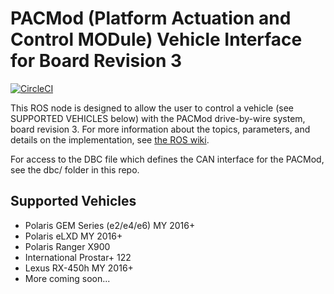 # PACMod (Platform Actuation and Control MODule) Vehicle Interface for Board Revision 3 #

[![CircleCI](https://circleci.com/gh/astuff/pacmod3/tree/master.svg?style=svg)](https://circleci.com/gh/astuff/pacmod3/tree/master)

This ROS node is designed to allow the user to control a vehicle (see SUPPORTED VEHICLES below) with the PACMod drive-by-wire system, board revision 3. For more information about the topics, parameters, and details on the implementation, see [the ROS wiki](http://wiki.ros.org/pacmod3).

For access to the DBC file which defines the CAN interface for the PACMod, see the dbc/ folder in this repo.

## Supported Vehicles ##

- Polaris GEM Series (e2/e4/e6) MY 2016+
- Polaris eLXD MY 2016+
- Polaris Ranger X900
- International Prostar+ 122
- Lexus RX-450h MY 2016+
- More coming soon...

